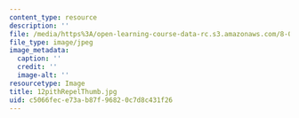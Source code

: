 ```yaml
---
content_type: resource
description: ''
file: /media/https%3A/open-learning-course-data-rc.s3.amazonaws.com/8-02-physics-ii-electricity-and-magnetism-spring-2007/c5066fece73ab87f96820c7d8c431f26_12pithRepelThumb.jpg
file_type: image/jpeg
image_metadata:
  caption: ''
  credit: ''
  image-alt: ''
resourcetype: Image
title: 12pithRepelThumb.jpg
uid: c5066fec-e73a-b87f-9682-0c7d8c431f26
---
```

